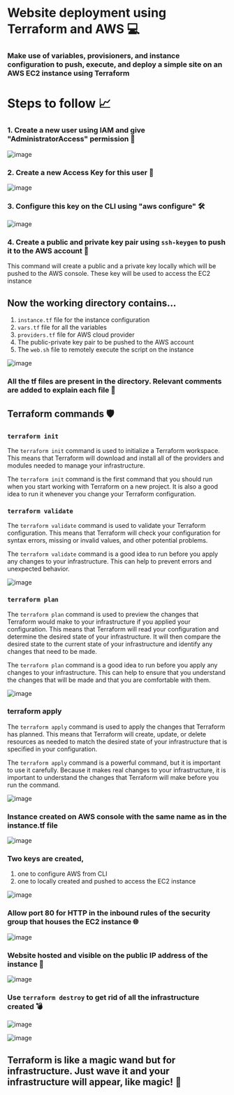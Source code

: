 # Website deployment using Terraform and AWS 💻

### Make use of variables, provisioners, and instance configuration to push, execute, and deploy a simple site on an AWS EC2 instance using Terraform 

# Steps to follow 📈

### 1. Create a new user using IAM and give "AdministratorAccess" permission 👷

![image](https://github.com/Vedant-MAHAjan/Terraform/assets/88843623/58c3d1aa-3c22-42a4-9a4a-88e5756a445b)

### 2. Create a new Access Key for this user 🔑

![image](https://github.com/Vedant-MAHAjan/Terraform/assets/88843623/a08f3d7f-4e2b-49b8-9960-541ce64db927)

### 3. Configure this key on the CLI using "aws configure" 🛠️

![image](https://github.com/Vedant-MAHAjan/Terraform/assets/88843623/164046c9-ab7b-4c6c-af1c-209d86599cb7)

### 4. Create a public and private key pair using `ssh-keygen` to push it to the AWS account 🔐
This command will create a public and a private key locally which will be pushed to the AWS console. These key will be used to access the EC2 instance

## Now the working directory contains... 

1. `instance.tf` file for the instance configuration
2. `vars.tf` file for all the variables
3. `providers.tf` file for AWS cloud provider
4. The public-private key pair to be pushed to the AWS account
5. The `web.sh` file to remotely execute the script on the instance

![image](https://github.com/Vedant-MAHAjan/Terraform/assets/88843623/0e1d1df2-1eb6-4a84-a974-62405ff480c0)

### All the tf files are present in the directory. Relevant comments are added to explain each file 📁

## Terraform commands 🛡️

### `terraform init` 

The `terraform init` command is used to initialize a Terraform workspace. This means that Terraform will download and install all of the providers and modules needed to manage your infrastructure.

The `terraform init` command is the first command that you should run when you start working with Terraform on a new project. It is also a good idea to run it whenever you change your Terraform configuration.

### `terraform validate`

The `terraform validate` command is used to validate your Terraform configuration. This means that Terraform will check your configuration for syntax errors, missing or invalid values, and other potential problems.

The `terraform validate` command is a good idea to run before you apply any changes to your infrastructure. This can help to prevent errors and unexpected behavior.

![image](https://github.com/Vedant-MAHAjan/Terraform/assets/88843623/687633f4-d3b1-4f3f-b014-2c0b0316274e)

### `terraform plan`

The `terraform plan` command is used to preview the changes that Terraform would make to your infrastructure if you applied your configuration. This means that Terraform will read your configuration and determine the desired state of your infrastructure. It will then compare the desired state to the current state of your infrastructure and identify any changes that need to be made.

The `terraform plan` command is a good idea to run before you apply any changes to your infrastructure. This can help to ensure that you understand the changes that will be made and that you are comfortable with them.

![image](https://github.com/Vedant-MAHAjan/Terraform/assets/88843623/dc94d104-79d9-4a45-9874-2a1f229c504f)

### terraform apply

The `terraform apply` command is used to apply the changes that Terraform has planned. This means that Terraform will create, update, or delete resources as needed to match the desired state of your infrastructure that is specified in your configuration.

The `terraform apply` command is a powerful command, but it is important to use it carefully. Because it makes real changes to your infrastructure, it is important to understand the changes that Terraform will make before you run the command.

![image](https://github.com/Vedant-MAHAjan/Terraform/assets/88843623/d3e55fa9-e327-476b-bd22-cb3bdfe36190)

### Instance created on AWS console with the same name as in the instance.tf file

![image](https://github.com/Vedant-MAHAjan/Terraform/assets/88843623/a614bdc5-9825-4aca-b779-7d9ff1ca7691)

### Two keys are created, 
1. one to configure AWS from CLI 
2. one to locally created and pushed to access the EC2 instance

![image](https://github.com/Vedant-MAHAjan/Terraform/assets/88843623/46005a2e-390a-4def-a84e-9195e8eeab56)

### Allow port 80 for HTTP in the inbound rules of the security group that houses the EC2 instance 🌐

![image](https://github.com/Vedant-MAHAjan/Terraform/assets/88843623/77fb1d16-04e6-44f6-8297-d265a92ea4f5)

### Website hosted and visible on the public IP address of the instance 🎉

![image](https://github.com/Vedant-MAHAjan/Terraform/assets/88843623/583fb52a-a2c6-4a1d-8e36-67017a221f86)

### Use `terraform destroy` to get rid of all the infrastructure created 💣

![image](https://github.com/Vedant-MAHAjan/Terraform/assets/88843623/a6d49f1e-002e-4541-b4e1-3e9727643c0c)

![image](https://github.com/Vedant-MAHAjan/Terraform/assets/88843623/63a21747-fbaa-45d6-802f-734621012c27)

## Terraform is like a magic wand but for infrastructure. Just wave it and your infrastructure will appear, like magic! 🎩










